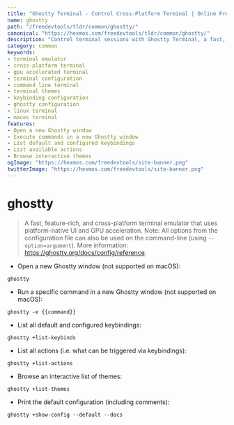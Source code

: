 ```yaml
---
title: "Ghostty Terminal - Control Cross-Platform Terminal | Online Free DevTools by Hexmos"
name: ghostty
path: "/freedevtools/tldr/common/ghostty/"
canonical: "https://hexmos.com/freedevtools/tldr/common/ghostty/"
description: "Control terminal sessions with Ghostty Terminal, a fast, GPU-accelerated cross-platform terminal emulator. Configure keybindings and browse themes easily. Free online tool, no registration required."
category: common
keywords:
- terminal emulator
- cross-platform terminal
- gpu accelerated terminal
- terminal configuration
- command line terminal
- terminal themes
- keybinding configuration
- ghostty configuration
- linux terminal
- macos terminal
features:
- Open a new Ghostty window
- Execute commands in a new Ghostty window
- List default and configured keybindings
- List available actions
- Browse interactive themes
ogImage: "https://hexmos.com/freedevtools/site-banner.png"
twitterImage: "https://hexmos.com/freedevtools/site-banner.png"
---
```


# ghostty

> A fast, feature-rich, and cross-platform terminal emulator that uses platform-native UI and GPU acceleration.
> Note: All options from the configuration file can also be used on the command-line (using `--option=argument`).
> More information: <https://ghostty.org/docs/config/reference>.

- Open a new Ghostty window (not supported on macOS):

`ghostty`

- Run a specific command in a new Ghostty window (not supported on macOS):

`ghostty -e {{command}}`

- List all default and configured keybindings:

`ghostty +list-keybinds`

- List all actions (i.e. what can be triggered via keybindings):

`ghostty +list-actions`

- Browse an interactive list of themes:

`ghostty +list-themes`

- Print the default configuration (including comments):

`ghostty +show-config --default --docs`

